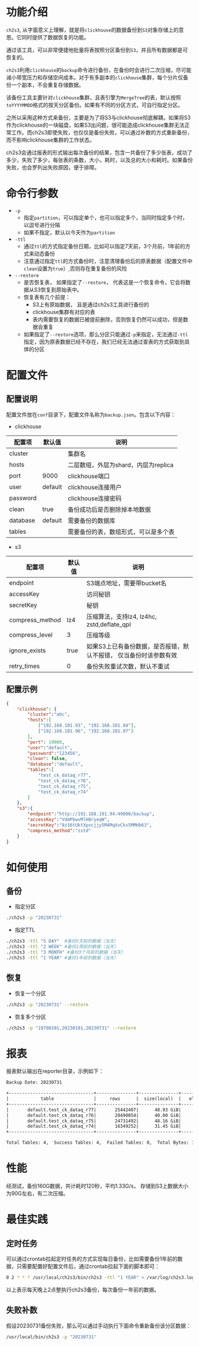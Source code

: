 # 功能介绍
`ch2s3`, 从字面意义上理解，就是将`clickhouse`的数据备份到`S3`对象存储上的意思。它同时提供了数据恢复的功能。

通过该工具，可以非常便捷地批量将表按照分区备份到`S3`，并且所有数据都是可恢复的。

`ch2s3`利用`clickhouse`的`backup`命令进行备份，在备份时会进行二次压缩，尽可能减小带宽压力和存储空间成本。对于有多副本的`clickhouse`集群，每个分片仅备份一个副本，不会重复存储数据。

该备份工具主要针对`clickhouse`集群，且表引擎为`MergeTree`的表，默认按照`toYYYYMMDD`格式的按天分区备份。如果有不同的分区方式，可自行指定分区。

之所以采用这种方式来备份，主要是为了将S3与clickhouse彻底解耦，如果将S3作为clickhouse的一块磁盘，如果S3出问题，很可能造成clickhouse集群无法正常工作。而ch2s3即使失败，也仅仅是备份失败，可以通过补数的方式重新备份，而不影响clickhouse集群的工作状态。

ch2s3会通过报表的形式输出每次备份的结果，包含一共备份了多少张表，成功了多少，失败了多少，每张表的条数，大小，耗时，以及总的大小和耗时。如果备份失败，也会罗列出失败原因，便于排障。
# 命令行参数
- `-p`
    - 指定`partition`，可以指定单个，也可以指定多个，当同时指定多个时，以逗号进行分隔
    - 如果不指定，默认以今天作为`partition`
- `-ttl`
    - 通过`ttl`的方式指定备份日期，比如可以指定7天前，3个月前，1年前的方式来动态备份
    - 注意通过指定`ttl`的方式备份时，注意清理备份后的原表数据（配置文件中`clean`设置为`true`）,否则存在重复备份的风险
- `--restore`
    - 是否恢复表， 如果指定了`--restore`， 代表这是一个恢复命令，它会将数据从S3恢复到原始表中。
    - 恢复表有几个前提：
        - S3上有原始数据， 且是通过ch2s3工具进行备份的
        - clickhouse集群有对应的表
        - 表内需要恢复的数据已被提前删除，否则恢复仍然可以成功，但是数据会重复
    - 如果指定了`--restore`选项，那么分区只能通过`-p`来指定，无法通过`-ttl`指定，因为原表数据已经不存在，我们已经无法通过查表的方式获取到具体的分区
# 配置文件
## 配置说明
配置文件放在`conf`目录下，配置文件名称为`backup.json`。包含以下内容：

- clickhouse

| 配置项| 默认值| 说明|
|------|------|-----|
|cluster||集群名|
|hosts||二层数组，外层为shard，内层为replica|
|port|9000|clickhouse端口|
|user|default|clickhouse连接用户|
|password||clickhouse连接密码|
|clean|true|备份成功后是否删除掉本地数据|
|database|default|需要备份的数据库|
|tables||需要备份的表，数组形式，可以是多个表|
- s3

| 配置项| 默认值| 说明|
|------|------|-----|
|endpoint||S3端点地址，需要带bucket名|
|accessKey||访问秘钥|
|secretKey||秘钥|
|compress_method|lz4|压缩算法，支持lz4, lz4hc, zstd,deflate_qpl|
|compress_level|3|压缩等级|
|ignore_exists|true|如果S3上已有备份数据，是否报错，默认不报错， 仅当备份时该参数有效|
|retry_times|0|备份失败重试次数，默认不重试|
## 配置示例
```json
{
    "clickhouse": {
        "cluster":"abc",
        "hosts":[
            ["192.168.101.93", "192.168.101.94"],
            ["192.168.101.96", "192.168.101.97"]
        ],
        "port": 19000,
        "user":"default",
        "password":"123456",
		"clean": false,
        "database":"default",
        "tables":[
            "test_ck_dataq_r77",
            "test_ck_dataq_r76",
			"test_ck_dataq_r75",
			"test_ck_dataq_r74"
        ]
    },
    "s3":{
        "endpoint":"http://192.168.101.94:49000/backup",
        "accessKey":"VdmPbwvMlH8ryeqW",
        "secretKey":"8z16tUktXpvcjjy5M4MqXvCks5MMHb63",
        "compress_method":"zstd"
    }
}
```
# 如何使用
## 备份
- 指定分区
```bash
./ch2s3 -p "20230731"
```
- 指定TTL
```bash
./ch2s3 -ttl "5 DAY"  #备份5天前的数据（当天）
./ch2s3 -ttl "2 WEEK" #备份2周前的数据（当天）
./ch2s3 -ttl "3 MONTH" #备份3个月前的数据（当天）
./ch2s3 -ttl "1 YEAR" #备份1年前的数据（当天） 
```
## 恢复
- 恢复一个分区
```bash
./ch2s3 -p "20230731" --restore
```
- 恢复多个分区
```bash
./ch2s3 -p "19700101,20230101,20230731" --restore
```
# 报表
报表默认输出在reporter目录，示例如下：
```txt
Backup Date: 20230731

+--------------------------------+---------------+---------------+---------------+---------------+
|            table               |     rows      |  size(local)  |   elapsed     |    status     |
+--------------------------------+---------------+---------------+---------------+---------------+
|       default.test_ck_dataq_r77|       25442407|      48.93 GiB|         41 sec|        SUCCESS|
|       default.test_ck_dataq_r76|       20490054|      40.00 GiB|         24 sec|        SUCCESS|
|       default.test_ck_dataq_r75|       24731492|      48.16 GiB|         35 sec|        SUCCESS|
|       default.test_ck_dataq_r74|       16349252|      31.45 GiB|         26 sec|        SUCCESS|
+--------------------------------+---------------+---------------+---------------+---------------+

Total Tables: 4,  Success Tables: 4,  Failed Tables: 0,  Total Bytes: 168.53 GiB,  Elapsed: 126 sec


```
# 性能
经测试，备份160G数据，共计耗时120秒，平均1.33G/s， 存储到S3上数据大小为90G左右，有二次压缩。

# 最佳实践
## 定时任务
可以通过crontab拉起定时任务的方式实现每日备份，比如需要备份1年前的数据，只需要配置好配置文件后，通过crontab拉起下面的脚本即可：
```bash
0 2 * * * /usr/local/ch2s3/bin/ch2s3 -ttl "1 YEAR" > /var/log/ch2s3.log
```
以上表示每天晚上2点整执行ch2s3备份，每次备份一年前的数据。
## 失败补数
假设20230731备份失败，那么可以通过手动执行下面命令重新备份该分区数据：
```bash
/usr/local/bin/ch2s3 -p "20230731"
```
